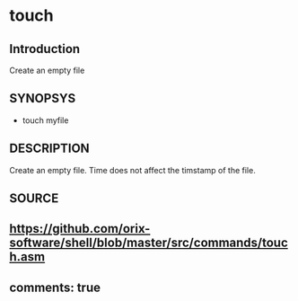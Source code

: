 # touch

## Introduction

Create an empty file

## SYNOPSYS

+ touch myfile

## DESCRIPTION

Create an empty file. Time does not affect the timstamp of the file.

## SOURCE

https://github.com/orix-software/shell/blob/master/src/commands/touch.asm
---
comments: true
---
